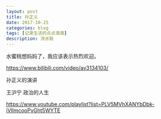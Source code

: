 ```yaml
---
layout: post
title: 孙正义
date: 2017-10-25
categories: blog
tags: [记录生活的点点滴滴]
description: 流水账
---
```


水蜜桃想妈妈了，我应该表示热烈欢迎。

https://www.bilibili.com/video/av3134103/

孙正义的演讲

王沪宁 政治的人生

https://www.youtube.com/playlist?list=PLV5MVhXANYbDbk-iVlImcooPvGht5WYTE


